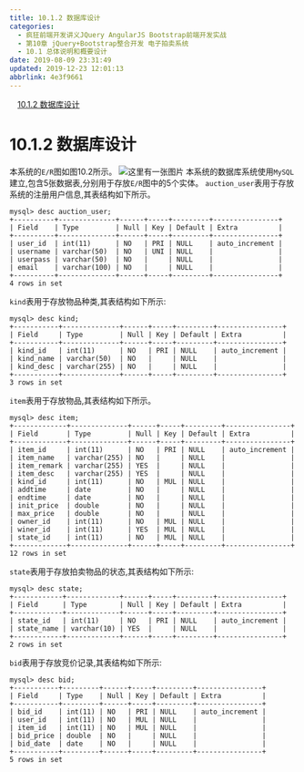 ```yaml
---
title: 10.1.2 数据库设计
categories: 
  - 疯狂前端开发讲义JQuery AngularJS Bootstrap前端开发实战
  - 第10章 jQuery+Bootstrap整合开发 电子拍卖系统
  - 10.1 总体说明和概要设计
date: 2019-08-09 23:31:49
updated: 2019-12-23 12:01:13
abbrlink: 4e3f9661
---
```

<div id='my_toc'><a href="/JavaReadingNotes/4e3f9661/#10-1-2-数据库设计" class="header_1">10.1.2 数据库设计</a>&nbsp;<br></div>
<style>.header_1{margin-left: 1em;}.header_2{margin-left: 2em;}.header_3{margin-left: 3em;}.header_4{margin-left: 4em;}.header_5{margin-left: 5em;}.header_6{margin-left: 6em;}</style>
<!--more-->
<script>if (navigator.platform.search('arm')==-1){document.getElementById('my_toc').style.display = 'none';}var e,p = document.getElementsByTagName('p');while (p.length>0) {e = p[0];e.parentElement.removeChild(e);}</script>

<!--end-->
# 10.1.2 数据库设计 #
本系统的`E/R`图如图10.2所示。
![这里有一张图片](https://image-1257720033.cos.ap-shanghai.myqcloud.com/blog/readbooknote/FengKuangQianDuanKaiFaJiangYi/chapter10/2.png)
本系统的数据库系统使用`MySQL`建立,包含5张数据表,分别用于存放`E/R`图中的5个实体。
`auction_user`表用于存放系统的注册用户信息,其表结构如下所示。
```
mysql> desc auction_user;
+----------+--------------+------+-----+---------+----------------+
| Field    | Type         | Null | Key | Default | Extra          |
+----------+--------------+------+-----+---------+----------------+
| user_id  | int(11)      | NO   | PRI | NULL    | auto_increment |
| username | varchar(50)  | NO   | UNI | NULL    |                |
| userpass | varchar(50)  | NO   |     | NULL    |                |
| email    | varchar(100) | NO   |     | NULL    |                |
+----------+--------------+------+-----+---------+----------------+
4 rows in set
```
`kind`表用于存放物品种类,其表结构如下所示:
```
mysql> desc kind;
+-----------+--------------+------+-----+---------+----------------+
| Field     | Type         | Null | Key | Default | Extra          |
+-----------+--------------+------+-----+---------+----------------+
| kind_id   | int(11)      | NO   | PRI | NULL    | auto_increment |
| kind_name | varchar(50)  | NO   |     | NULL    |                |
| kind_desc | varchar(255) | NO   |     | NULL    |                |
+-----------+--------------+------+-----+---------+----------------+
3 rows in set
```
`item`表用于存放物品,其表结构如下所示。
```
mysql> desc item;
+-------------+--------------+------+-----+---------+----------------+
| Field       | Type         | Null | Key | Default | Extra          |
+-------------+--------------+------+-----+---------+----------------+
| item_id     | int(11)      | NO   | PRI | NULL    | auto_increment |
| item_name   | varchar(255) | NO   |     | NULL    |                |
| item_remark | varchar(255) | YES  |     | NULL    |                |
| item_desc   | varchar(255) | YES  |     | NULL    |                |
| kind_id     | int(11)      | NO   | MUL | NULL    |                |
| addtime     | date         | NO   |     | NULL    |                |
| endtime     | date         | NO   |     | NULL    |                |
| init_price  | double       | NO   |     | NULL    |                |
| max_price   | double       | NO   |     | NULL    |                |
| owner_id    | int(11)      | NO   | MUL | NULL    |                |
| winer_id    | int(11)      | YES  | MUL | NULL    |                |
| state_id    | int(11)      | NO   | MUL | NULL    |                |
+-------------+--------------+------+-----+---------+----------------+
12 rows in set
```
`state`表用于存放拍卖物品的状态,其表结构如下所示:
```
mysql> desc state;
+------------+-------------+------+-----+---------+----------------+
| Field      | Type        | Null | Key | Default | Extra          |
+------------+-------------+------+-----+---------+----------------+
| state_id   | int(11)     | NO   | PRI | NULL    | auto_increment |
| state_name | varchar(10) | YES  |     | NULL    |                |
+------------+-------------+------+-----+---------+----------------+
2 rows in set
```
`bid`表用于存放竞价记录,其表结构如下所示:
```
mysql> desc bid;
+-----------+---------+------+-----+---------+----------------+
| Field     | Type    | Null | Key | Default | Extra          |
+-----------+---------+------+-----+---------+----------------+
| bid_id    | int(11) | NO   | PRI | NULL    | auto_increment |
| user_id   | int(11) | NO   | MUL | NULL    |                |
| item_id   | int(11) | NO   | MUL | NULL    |                |
| bid_price | double  | NO   |     | NULL    |                |
| bid_date  | date    | NO   |     | NULL    |                |
+-----------+---------+------+-----+---------+----------------+
5 rows in set

```


